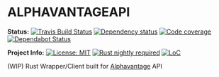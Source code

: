 # ALPHAVANTAGEAPI

**Status:**
[![Travis Build Status][build_badge]][build_link]
[![Dependency status][deps_badge]][deps_link]
[![Code coverage][codecov_badge]][codecov_link]
[![Dependabot Status][dependabot_badge]][dependabot_link]

**Project Info:**
[![License: MIT][license_badge]][license_link]
[![Rust nightly required][rust_badge]][rust_link]
[![LoC][loc_badge]][loc_link]


(WIP) Rust Wrapper/Client built for [Alphavantage](https://www.alphavantage.co)  API

[build_badge]: https://travis-ci.com/iamsauravsharma/alphavantageapi.svg?branch=master
[build_link]: https://travis-ci.com/iamsauravsharma/alphavantageapi
[deps_badge]: https://deps.rs/repo/github/iamsauravsharma/alphavantageapi/status.svg
[deps_link]: https://deps.rs/repo/github/iamsauravsharma/alphavantageapi
[codecov_badge]: https://img.shields.io/codecov/c/github/iamsauravsharma/alphavantageapi.svg
[codecov_link]: https://codecov.io/gh/iamsauravsharma/alphavantageapi
[dependabot_badge]: https://api.dependabot.com/badges/status?host=github&repo=iamsauravsharma/cargo-cleaner
[dependabot_link]: https://dependabot.com
[license_badge]: https://img.shields.io/github/license/iamsauravsharma/alphavantageapi.svg
[license_link]: LICENSE
[rust_badge]: https://img.shields.io/badge/rust-nightly-blue.svg
[rust_link]: https://rustup.rs
[loc_badge]: https://tokei.rs/b1/github/iamsauravsharma/alphavantageapi
[loc_link]: https://github.com/iamsauravsharma/alphavantageapi